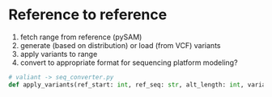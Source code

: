 # Reference to reference

1. fetch range from reference (pySAM)
2. generate (based on distribution) or load (from VCF) variants
3. apply variants to range
4. convert to appropriate format for sequencing platform modeling?

```python
# valiant -> seq_converter.py
def apply_variants(ref_start: int, ref_seq: str, alt_length: int, variants: Sequence[Variant]) -> str
```
